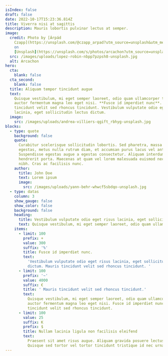 ```yaml
---
isIndex: false
draft: false
date: 2022-10-17T15:23:36.814Z
title: Viverra nisi at sagittis
description: Mauris lobortis pulvinar lectus at semper.
image:
  credit: Photo by [Árpád
    Czapp](https://unsplash.com/@czapp_arpad?utm_source=unsplash&utm_medium=referral&utm_content=creditCopyText)
    on
    [Unsplash](https://unsplash.com/s/photos/arcachon?utm_source=unsplash&utm_medium=referral&utm_content=creditCopyText)
  src: /images/uploads/lopez-robin-nbpp7pzpsh8-unsplash.jpg
  alt: Arcachon
hero:
  cta:
    blank: false
  cta_second:
    blank: false
  title: Aliquam tempor tincidunt augue
  text:
    Quisque vestibulum, mi eget semper laoreet, odio quam ullamcorper turpis,
    auctor fermentum magna leo eget nisi. **Fusce id imperdiet nunc**. Mauris
    tincidunt velit sed rhoncus tincidunt. Vestibulum vulputate odio eget risus
    lacinia, eget sollicitudin lectus dictum.
  image:
    src: /images/uploads/andrea-villiers-qgift_rbhyg-unsplash.jpg
blocks:
  - type: quote
    background: false
    quote:
      Curabitur scelerisque sollicitudin lobortis. Sed pharetra, massa eu varius
      egestas, metus nulla rutrum diam, et accumsan purus lacus vel ante.
      Suspendisse egestas augue a egestas consectetur. Aliquam interdum
      hendrerit porta. Maecenas at quam vel lorem malesuada euismod nec vel
      nibh. Cras ac facilisis nunc.
    author:
      title: John Doe
      text: Lorem ipsum
      image:
        src: /images/uploads/yann-behr-whwcf5sbdqo-unsplash.jpg
  - type: datas
    column: 3
    show_gauge: false
    show_color: false
    background: false
    heading:
      title: Vestibulum vulputate odio eget risus lacinia, eget sollicitudin lectus dictum.
      text: Quisque vestibulum, mi eget semper laoreet, odio quam ullamcorper turpis, auctor fermentum magna leo eget nisi. Fusce id imperdiet nunc. Mauris tincidunt velit sed rhoncus tincidunt.
    items:
      - limit: 100
        prefix: +
        value: 300
        suffix: '%'
        title: Fusce id imperdiet nunc.
        text:
          'Vestibulum vulputate odio eget risus lacinia, eget sollicitudin lectus
          dictum. Mauris tincidunt velit sed rhoncus tincidunt. '
      - limit: 100
        prefix: '~'
        value: 4000
        suffix: €
        title: ' Mauris tincidunt velit sed rhoncus tincidunt.'
        text:
          Quisque vestibulum, mi eget semper laoreet, odio quam ullamcorper turpis,
          auctor fermentum magna leo eget nisi. Fusce id imperdiet nunc. Mauris
          tincidunt velit sed rhoncus tincidunt.
      - limit: 100
        value: 25
        suffix: K
        prefix: $
        title: Nullam lacinia ligula non facilisis eleifend
        text:
          Praesent sit amet risus augue. Aliquam gravida posuere lectus ut volutpat.
          Quisque sed tortor vel tortor tincidunt tristique id nec urna
---
```

